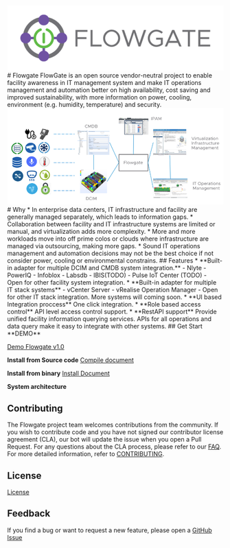 <img alt="Flowgate" src="docs/images/Flowgatelogo.png">
# Flowgate
FlowGate is an open source vendor-neutral project to enable facility awareness in IT management system and make IT operations management and automation better on high availability, cost saving and improved sustainability, with more information on power, cooling, environment (e.g. humidity, temperature) and security.
<img alt="FlowGate" src="docs/images/FlowGate.png">
# Why
* In enterprise data centers, IT infrastructure and facility are generally managed separately, which leads to information gaps.
* Collaboration between facility and IT infrastructure systems are limited or manual, and virtualization adds more complexity.
* More and more workloads move into off prime colos or clouds where infrastructure are managed via outsourcing, making more gaps.
* Sound IT operations management and automation decisions may not be the best choice if not consider power, cooling or environmental constrains. 
## Features
* **Built-in adapter for multiple DCIM and CMDB system integration.** 
  - Nlyte 
  - PowerIQ 
  - Infoblox 
  - Labsdb
  - IBIS(TODO)
  - Pulse IoT Center (TODO)
  - Open for other facility system integration.
* **Built-in adapter for multiple IT stack systems**
  - vCenter Server
  - vRealise Operation Manager
  - Open for other IT stack integration. More systems will coming soon.
* **UI based Integration proccess**  One click integration. 
* **Role based access control** API level access control support. 
* **RestAPI support** Provide unified facility information querying services. APIs for all operations and data query make it easy to integrate with other systems.
## Get Start
**DEMO**

[Demo Flowgate v1.0](https://github.com/yixingjia/wormhole/releases/download/1.0/Flowgate_V1.0.mp4)

**Install from Source code**
[Compile document](docs/compile_guide.md)

**Install from binary**
[Install Document](docs/installation_guide.md)

**System architecture**

## Contributing

The Flowgate project team welcomes contributions from the community. If you wish to contribute code and you have not
signed our contributor license agreement (CLA), our bot will update the issue when you open a Pull Request. For any
questions about the CLA process, please refer to our [FAQ](https://cla.vmware.com/faq). For more detailed information,
refer to [CONTRIBUTING](CONTRIBUTING.md).

## License
[License](LICENSE.txt)

## Feedback
If you find a bug or want to request a new feature, please open a [GitHub Issue](https://github.com/vmware/flowgate/issues)

